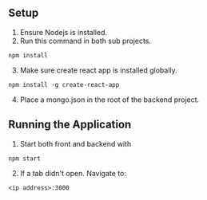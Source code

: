 ## Setup
1. Ensure Nodejs is installed.
2. Run this command in both sub projects.
```
npm install
```
3. Make sure create react app is installed globally.
```
npm install -g create-react-app
```
4. Place a mongo.json in the root of the backend project.

## Running the Application
1. Start both front and backend with 
```
npm start
```
2. If a tab didn't open. Navigate to:
```
<ip address>:3000
```